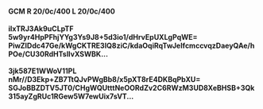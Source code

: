 #### GCM R 20/0c/400 L 20/0c/400
**iIxTRJ3Ak9uCLpTF**<br/>**5w9yr4HpPFhjYYg3Ys9J8+5d3io1/dHrvEpUXLgPqWE=**<br/>**PiwZIDdc47Ge/kWgCKTRE3lQ8ziC/kdaOqiRqTwJeIfcmccvqzDaeyQAe/hPOe/CU30RdHTsIlvXSWBK...**<br/><br/>
**3jk587E1WWoV11PL**<br/>**nMr//D3Ekp+ZB7TtQJvPWgBb8/x5pXT8rE4DKBqPbXU=**<br/>**SGJoBBZDTV5JT0/CHgWQUtttNeOORdZv2C6RWzM3UD8XeBHSB+3Qk315ayZgRUc1RGew5W7ewUix7sVT...**